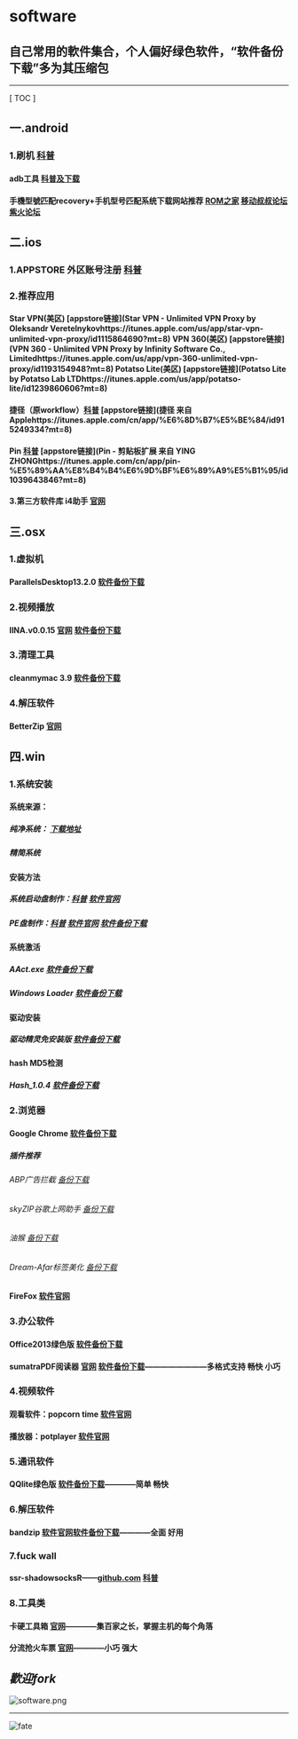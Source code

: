 # software
## __自己常用的軟件集合，个人偏好绿色软件，“软件备份下载”多为其压缩包__
***

[ TOC ]

## 一.android
### 1.刷机 [科普](https://www.shintaku.cc/posts/adb/#disqus_thread)
#### adb工具 [科普及下载](https://mp.weixin.qq.com/s?src=11&timestamp=1539439679&ver=1180&signature=VDiV4kd-wPhm7aqVFtYjm8T064Ghw*TnslchVkQylkSsHBaWffC7qdr8nP5LFUNMx4GcLvGtfm16Sx*POhHxYmsWRC1YLQZj0wlU8WrkMaTpDThUULUmGyy407K4EyQ3&new=1)
#### 手機型號匹配recovery+手机型号匹配系统下载网站推荐 [ROM之家](romzj.com) [移动叔叔论坛](bbs.ydss.cn) [紫火论坛](bbs.zhwlgzs.com)

## 二.ios
### 1.APPSTORE 外区账号注册 [科普](https://mp.weixin.qq.com/s?src=11&timestamp=1539437947&ver=1180&signature=k-bE5w8pMh31dbTD3fTTF7Xov2O50pIrt0OYtcvYYCsNXoCE2mpJN7a--APmWF1DSJPkVgYLzc7lp1b1Egkrn*zsOhFwib-r6yKbfd3OtG*cAuvqyw*u6RaqrOY2z*mu&new=1)

### 2.推荐应用
#### Star VPN(美区) [appstore链接](Star VPN - Unlimited VPN Proxy by Oleksandr Veretelnykovhttps://itunes.apple.com/us/app/star-vpn-unlimited-vpn-proxy/id1115864690?mt=8) VPN 360(美区) [appstore链接](VPN 360 - Unlimited VPN Proxy by Infinity Software Co., Limitedhttps://itunes.apple.com/us/app/vpn-360-unlimited-vpn-proxy/id1193154948?mt=8) Potatso Lite(美区) [appstore链接](Potatso Lite by Potatso Lab LTDhttps://itunes.apple.com/us/app/potatso-lite/id1239860606?mt=8)

#### 捷径（原workflow）[科普](https://mp.weixin.qq.com/s?src=11&timestamp=1539438719&ver=1180&signature=G0ZQLiWu6d2Kh-9uzXBVss480xNQ2SC74zGFOhfC9BRpfnlmj41dBstQ*uGPJDTmf7DjGcIjNtwSD2PRTGXI-NH-6-SQG2PJ4sEjsm3aIpeqVeCrFPuGDBhHZLhuTDbL&new=1) [appstore链接](捷径 来自 Applehttps://itunes.apple.com/cn/app/%E6%8D%B7%E5%BE%84/id915249334?mt=8)
#### Pin [科普](https://mp.weixin.qq.com/s?src=11&timestamp=1539438879&ver=1180&signature=G0ZQLiWu6d2Kh-9uzXBVss480xNQ2SC74zGFOhfC9BS5zJ0Koztz1hpk81JQsrtHgWAjOd-afuk1P7fMdDQz3SLZCkr2RIaR3awrMP9*QVoduRvsjfWSrOs96OJVTYEB&new=1) [appstore链接](Pin - 剪贴板扩展 来自 YING ZHONGhttps://itunes.apple.com/cn/app/pin-%E5%89%AA%E8%B4%B4%E6%9D%BF%E6%89%A9%E5%B1%95/id1039643846?mt=8)
#### 3.第三方软件库 i4助手 [官网](https://www.i4.cn/)

## 三.osx
### 1.虚拟机
#### ParallelsDesktop13.2.0 [软件备份下载](https://github.com/woshizhd/software/releases/download/ParallelsDesktop13.2.0%E7%A0%B4%E8%A7%A3%E7%89%88%EF%BC%8Dmac/ParallelsDesktop13.2.0.dmg)

### 2.视频播放
#### IINA.v0.0.15 [官网](https://lhc70000.github.io/iina/zh-cn/) [软件备份下载](https://github.com/woshizhd/software/releases/download/IINA-mac/IINA.v0.0.15-build68.dmg)

### 3.清理工具 
#### cleanmymac 3.9  [软件备份下载](https://github.com/woshizhd/software/blob/master/osx/cleanmymac.zip)

### 4.解压软件
#### BetterZip [官网](https://macitbetter.com/)

## 四.win
### 1.系统安装
#### 系统来源：
##### 纯净系统： [下载地址](https://msdn.itellyou.cn/)
##### 精简系统

#### 安装方法
##### 系统启动盘制作：[科普](https://mp.weixin.qq.com/s?src=3&timestamp=1539419770&ver=1&signature=qltpV4ojkgQUetAEve*A-P18Ua2PLSTyC0r6Z9gt*icINRGOEz6LEmmqIvx*roZKwVQtHyq-QpeMEfN2Dx4Z8ADH80Ca5As1HsoQV2HVWoa4iyrnuUxCLOKUHT8Wq4S4sfiFYecnn6f4RQk39iy6nNVTM7OYDQEIAikSOBBznI4=) [软件官网](https://rufus.akeo.ie/) 
##### PE盘制作：[科普](https://www.winos.me/archives/225.html) [软件官网](http://www.wepe.com.cn/download.html) [软件备份下载](https://github.com/woshizhd/software/releases/download/%E5%BE%AEPE2.0-winx86/wepe2.0.exe)

#### 系统激活
##### AAct.exe [软件备份下载](https://github.com/woshizhd/software/blob/master/win/%E7%B3%BB%E7%BB%9F%E5%AE%89%E8%A3%85%E5%B7%A5%E5%85%B7/AAct.exe)
##### Windows Loader [软件备份下载](https://github.com/woshizhd/software/blob/master/win/%E7%B3%BB%E7%BB%9F%E5%AE%89%E8%A3%85%E5%B7%A5%E5%85%B7/Windows%20Loader.rar)

#### 驱动安装
##### 驱动精灵免安装版 [软件备份下载](https://github.com/woshizhd/software/blob/master/win/%E7%B3%BB%E7%BB%9F%E5%AE%89%E8%A3%85%E5%B7%A5%E5%85%B7/%E9%A9%B1%E5%8A%A8%E7%B2%BE%E7%81%B5.exe)

#### hash MD5检测
##### Hash_1.0.4 [软件备份下载](https://github.com/woshizhd/software/blob/master/win/%E7%B3%BB%E7%BB%9F%E5%AE%89%E8%A3%85%E5%B7%A5%E5%85%B7/Hash_1.0.4.exe)

### 2.浏览器
#### Google Chrome [软件备份下载](https://github.com/woshizhd/software/releases/download/google-chrome-64.0-winx64/Google.Chrome.zip)
##### 插件推荐
###### ABP广告拦截 [备份下载](https://github.com/woshizhd/software/blob/master/win/Chrome%20extensions/Adblock-Plus_v1.11.crx)
###### skyZIP谷歌上网助手 [备份下载](https://github.com/woshizhd/software/blob/master/win/Chrome%20extensions/skyZIP%E2%84%A2-Proxy_v0.8.3.crx)
###### 油猴 [备份下载](https://github.com/woshizhd/software/blob/master/win/Chrome%20extensions/Tampermonkey_v4.5.crx)
###### Dream-Afar标签美化 [备份下载](https://github.com/woshizhd/software/blob/master/win/Chrome%20extensions/Dream-Afar-New-Tab_v0.3.12.crx)

#### FireFox [软件官网](http://www.firefox.com.cn/)

### 3.办公软件
#### Office2013绿色版 [软件备份下载](https://github.com/woshizhd/software/releases/download/office2013%EF%BC%8D4%E5%90%881%E7%B2%BE%E7%B0%A1%E7%89%88%EF%BC%8Dwin/Office2013_4in1_2018.02.01_by_xb21cn.7z)
#### sumatraPDF阅读器 [官网](https://www.sumatrapdfreader.org/free-pdf-reader.html) [软件备份下载](https://github.com/woshizhd/software/raw/master/win/SumatraPDF.exe)————————多格式支持 畅快 小巧

### 4.视频软件
#### 观看软件：popcorn time  [软件官网](https://www.popcorn-time.to/)
#### 播放器：potplayer [软件官网](http://potplayer.daum.net/?lang=zh_CN)

### 5.通讯软件
#### QQlite绿色版 [软件备份下载](https://github.com/woshizhd/software/releases/download/qq%E7%B6%A0%E8%89%B2%E7%B2%BE%E7%B0%A1%E7%89%887.9/QQ7.9lite.7z)————简单 畅快

### 6.解压软件
#### bandzip [软件官网](http://bandisoft.com/)[软件备份下载](https://github.com/woshizhd/software/releases/download/bandzip-6.12-win/BANDIZIP-SETUP.EXE)————全面 好用

### 7.fuck wall
#### ssr-shadowsocksR——[github.com](github.com) [科普](https://lolico.moe/tutorial/shadowsocksr.html/comment-page-3)

### 8.工具类
#### 卡硬工具箱 [官网](http://www.kbtool.cn/)————集百家之长，掌握主机的每个角落
#### 分流抢火车票 [官网](https://www.12306bypass.com/)————小巧 强大


## _歡迎fork_

![software.png](https://i.loli.net/2018/04/11/5ace1407054c0.png)


___
![fate](https://i.loli.net/2018/04/10/5acc9ae74f05e.jpg)
